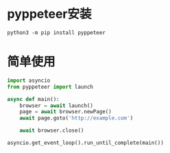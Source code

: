 # pyppeteer安装

```shell script
python3 -m pip install pyppeteer
```

# 简单使用
```python
import asyncio
from pyppeteer import launch

async def main():
    browser = await launch()
    page = await browser.newPage()
    await page.goto('http://example.com')

    await browser.close()

asyncio.get_event_loop().run_until_complete(main())
```
